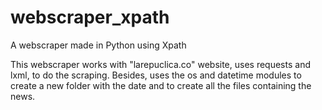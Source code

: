 # webscraper_xpath
A webscraper made in Python using Xpath

This webscraper works with "larepuclica.co" website, uses requests and lxml, to do the scraping. Besides, uses the os and datetime modules to create a new folder with the date and to create all the files containing the news.